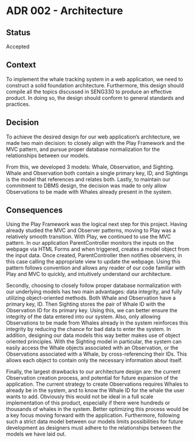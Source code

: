 # ADR 002 - Architecture

## Status

Accepted

## Context
To implement the whale tracking system in a web application, we need to construct a solid foundation architecture.
Furthermore, this design should compile all the topics discussed in SENG330 to produce an effective product.
In doing so, the design should conform to general standards and practices. 

## Decision

To achieve the desired design for our web application’s architecture, we made two main decision: to closely align with the Play Framework and the 
MVC pattern, and pursue proper database normalization for the relationships between our models.

From this, we developed 3 models: Whale, Observation, and Sighting. Whale and Observation both contain a single primary key,
ID, and Sightings is the model that references and relates both. Lastly, to maintain our commitment to DBMS design, the decision was made to only
allow Observations to be made with Whales already present in the system.


## Consequences

Using the Play Framework was the logical next step for this project. Having already studied the MVC and Observer patterns, moving to Play was a relatively smooth transition.  With Play, we continued to
use the MVC pattern. In our application ParentController monitors the inputs on the webpage via HTML Forms and when triggered, creates a model object from the input data.
Once created, ParentController then notifies observers, in this case calling the appropriate view to update the webpage. Using this pattern follows convention and allows any reader of our code familiar with Play
and MVC to quickly, and intuitively understand our architecture.

Secondly, choosing to closely follow proper database normalization with our underlying models has two main advantages: data integrity, and fully utilizing object-oriented methods.
Both Whale and Observation have a primary key, ID. Then Sighting stores the pair of Whale ID with the Observation ID for its primary key. Using this, we can better ensure the integrity of the data entered into our system.
Also, only allowing Observations to be made from Whales already in the system reinforces this integrity by reducing the chance for bad data to enter the system.
In addition, designing our data models this way better makes use of object oriented principles. With the Sighting model in particular, the system can easily access the Whale objects associated with an Observation, 
or the Observations associated with a Whale, by cross-referencing their IDs. This allows each object to contain only the necessary information about itself.

Finally, the largest drawbacks to our architecture design are: the current Observation creation process, and potential for future expansion of the application.
The current strategy to create Observations requires Whales to already be in the system, and to know the Whale ID for the whale the user wants to add. 
Obviously this would not be ideal in a full scale implementation of this product, especially if there were hundreds or thousands of whales in the system.
Better optimizing this process would be a key focus moving forward with the application.
Furthermore, following such a strict data model between our models limits possibilities for future development as designers must adhere to the relationships between the models we have laid out.



